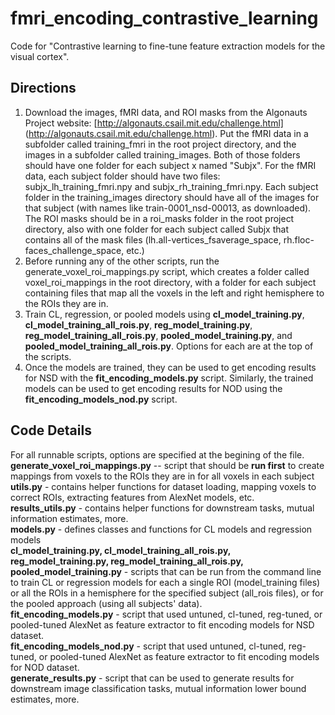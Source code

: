# fmri_encoding_contrastive_learning
Code for "Contrastive learning to fine-tune feature extraction models for
the visual cortex".

## Directions
1. Download the images, fMRI data, and ROI masks from the Algonauts Project website: [http://algonauts.csail.mit.edu/challenge.html] (http://algonauts.csail.mit.edu/challenge.html). Put the fMRI data in a subfolder called training_fmri in the root project directory, and the images in a subfolder called training_images. Both of those folders should have one folder for each subject x named "Subjx". For the fMRI data, each subject folder should have two files: subjx_lh_training_fmri.npy and subjx_rh_training_fmri.npy. Each subject folder in the training_images directory should have all of the images for that subject (with names like train-0001_nsd-00013, as downloaded). The ROI masks should be in a roi_masks folder in the root project directory, also with one folder for each subject called Subjx that contains all of the mask files (lh.all-vertices_fsaverage_space, rh.floc-faces_challenge_space, etc.)
2. Before running any of the other scripts, run the generate_voxel_roi_mappings.py script, which creates a folder called voxel_roi_mappings in the root directory, with a folder for each subject containing files that map all the voxels in the left and right hemisphere to the ROIs they are in.
3. Train CL, regression, or pooled models using **cl_model_training.py**, **cl_model_training_all_rois.py**, **reg_model_training.py**, **reg_model_training_all_rois.py**, **pooled_model_training.py**, and **pooled_model_training_all_rois.py**. Options for each are at the top of the scripts.
4. Once the models are trained, they can be used to get encoding results for NSD with the **fit_encoding_models.py** script. Similarly, the trained models can be used to get encoding results for NOD using the **fit_encoding_models_nod.py** script.

## Code Details
For all runnable scripts, options are specified at the begining of the file. <br>
**generate_voxel_roi_mappings.py** -- script that should be **run first** to create mappings from voxels to the ROIs they are in for all voxels in each subject <br>
**utils.py** - contains helper functions for dataset loading, mapping voxels to correct ROIs, extracting features from AlexNet models, etc. <br>
**results_utils.py** - contains helper functions for downstream tasks, mutual information estimates, more. <br>
**models.py** - defines classes and functions for CL models and regression models <br>
**cl_model_training.py, cl_model_training_all_rois.py, reg_model_training.py, reg_model_training_all_rois.py, pooled_model_training.py** - scripts that can be run from the command line to train CL or regression models for each a single ROI (model_training files) or all the ROIs in a hemisphere for the specified subject (all_rois files), or for the pooled approach (using all subjects' data). <br>
**fit_encoding_models.py** - script that used untuned, cl-tuned, reg-tuned, or pooled-tuned AlexNet as feature extractor to fit encoding models for NSD dataset. <br>
**fit_encoding_models_nod.py** - script that used untuned, cl-tuned, reg-tuned, or pooled-tuned AlexNet as feature extractor to fit encoding models for NOD dataset. <br>
**generate_results.py** - script that can be used to generate results for downstream image classification tasks, mutual information lower bound estimates, more.


